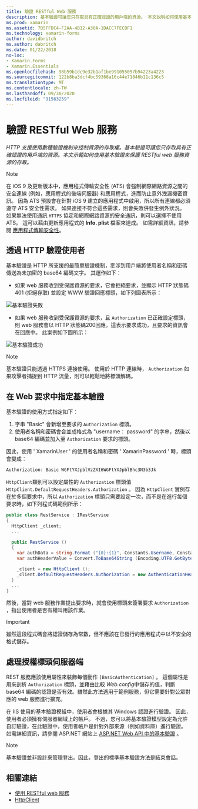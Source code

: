 ```yaml
---
title: 驗證 RESTful Web 服務
description: 基本驗證可讓您只存取具有正確認證的用戶端的資源。 本文說明如何使用基本驗證來保護 RESTful web 服務資源的存取。
ms.prod: xamarin
ms.assetid: 7B5FFDC4-F2AA-4B12-A30A-1DACC7FECBF1
ms.technology: xamarin-forms
author: davidbritch
ms.author: dabritch
ms.date: 01/22/2018
no-loc:
- Xamarin.Forms
- Xamarin.Essentials
ms.openlocfilehash: 98b59b1dc9e32b1af1be991055057b94223a4223
ms.sourcegitcommit: 122b8ba3dcf4bc59368a16c44e71846b11c136c5
ms.translationtype: MT
ms.contentlocale: zh-TW
ms.lasthandoff: 09/30/2020
ms.locfileid: "91563259"
---
```

# <a name="authenticate-a-restful-web-service"></a>驗證 RESTful Web 服務

_HTTP 支援使用數種驗證機制來控制資源的存取權。基本驗證可讓您只存取具有正確認證的用戶端的資源。本文示範如何使用基本驗證來保護 RESTful web 服務資源的存取。_

> [!NOTE]
> 在 iOS 9 及更新版本中，應用程式傳輸安全性 (ATS) 會強制網際網路資源之間的安全連線 (例如，應用程式的後端伺服器) 和應用程式，進而防止意外洩漏機密資訊。 因為 ATS 預設會在針對 iOS 9 建立的應用程式中啟用，所以所有連線都必須遵守 ATS 安全性需求。 如果連接不符合這些需求，則會失敗併發生例外狀況。
> 如果無法使用通訊 `HTTPS` 協定和網際網路資源的安全通訊，則可以選擇不使用 ATS。 這可以藉由更新應用程式的 **Info. plist** 檔案來達成。 如需詳細資訊，請參閱 [應用程式傳輸安全性](~/ios/app-fundamentals/ats.md)。

## <a name="authenticating-users-over-http"></a>透過 HTTP 驗證使用者

基本驗證是 HTTP 所支援的最簡單驗證機制，牽涉到用戶端將使用者名稱和密碼傳送為未加密的 base64 編碼文字。 其運作如下：

- 如果 web 服務收到受保護資源的要求，它會拒絕要求，並顯示 HTTP 狀態碼 401 (拒絕存取) 並設定 WWW 驗證回應標頭，如下列圖表所示：

![基本驗證失敗](rest-images/basic-authentication-fail.png)

- 如果 web 服務收到受保護資源的要求，且 `Authorization` 已正確設定標頭，則 web 服務會以 HTTP 狀態碼200回應，這表示要求成功，且要求的資訊會在回應中。 此案例如下圖所示：

![基本驗證成功](rest-images/basic-authentication-success.png)

> [!NOTE]
> 基本驗證只能透過 HTTPS 連接使用。 使用於 HTTP 連線時， `Authorization` 如果攻擊者捕捉到 HTTP 流量，則可以輕鬆地將標頭解碼。

## <a name="specifying-basic-authentication-in-a-web-request"></a>在 Web 要求中指定基本驗證

基本驗證的使用方式指定如下：

1. 字串 "Basic" 會新增至要求的 `Authorization` 標頭。
1. 使用者名稱和密碼會合並成格式為 "username： password" 的字串，然後以 base64 編碼並加入至 `Authorization` 要求的標頭。

因此，使用 ' XamarinUser ' 的使用者名稱和密碼 ' XamarinPassword ' 時，標頭會變成：

```csharp
Authorization: Basic WGFtYXJpblVzZXI6WGFtYXJpblBhc3N3b3Jk
```

`HttpClient`類別可以設定屬性的 `Authorization` 標頭值 `HttpClient.DefaultRequestHeaders.Authorization` 。 因為 `HttpClient` 實例存在於多個要求中，所以 `Authorization` 標頭只需要設定一次，而不是在進行每個要求時，如下列程式碼範例所示：

```csharp
public class RestService : IRestService
{
  HttpClient _client;
  ...

  public RestService ()
  {
    var authData = string.Format ("{0}:{1}", Constants.Username, Constants.Password);
    var authHeaderValue = Convert.ToBase64String (Encoding.UTF8.GetBytes (authData));

    _client = new HttpClient ();
    _client.DefaultRequestHeaders.Authorization = new AuthenticationHeaderValue ("Basic", authHeaderValue);
  }
  ...
}
```

然後，當對 web 服務作業提出要求時，就會使用標頭來簽署要求 `Authorization` ，指出使用者是否有權叫用該作業。

> [!IMPORTANT]
> 雖然這段程式碼會將認證儲存為常數，但不應該在已發行的應用程式中以不安全的格式儲存。

## <a name="processing-the-authorization-header-server-side"></a>處理授權標頭伺服器端

REST 服務應該使用屬性來裝飾每個動作 `[BasicAuthentication]` 。 這個屬性是用來剖析 `Authorization` 標頭，並藉由比較 *Web.config*中儲存的值，判斷 base64 編碼的認證是否有效。雖然此方法適用于範例服務，但它需要針對公眾對應的 web 服務進行擴充。

在 IIS 使用的基本驗證模組中，使用者會根據其 Windows 認證進行驗證。 因此，使用者必須擁有伺服器網域上的帳戶。 不過，您可以將基本驗證模型設定為允許自訂驗證，在此驗證中，使用者帳戶是針對外部來源（例如資料庫）進行驗證。 如需詳細資訊，請參閱 ASP.NET 網站上 [ASP.NET Web API 中的基本驗證](https://www.asp.net/web-api/overview/security/basic-authentication) 。

> [!NOTE]
> 基本驗證並非設計來管理登出。因此，登出的標準基本驗證方法是結束會話。

## <a name="related-links"></a>相關連結

- [使用 RESTful web 服務](~/xamarin-forms/data-cloud/web-services/rest.md)
- [HttpClient](/dotnet/api/system.net.http.httpclient)